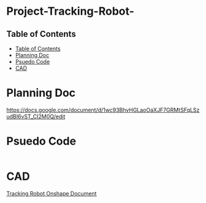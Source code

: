 # Project-Tracking-Robot-

## Table of Contents
* [Table of Contents](#Table-of-Contents)
* [Planning Doc](#Planning-Doc)
* [Psuedo Code](#Psuedo-Code)
* [CAD](#CAD)

# Planning Doc
https://docs.google.com/document/d/1wc93BhvHGLaoOaXJF7GRMtSFqLSzudBI6vST_CI2M0Q/edit

# Psuedo Code

```C++


```

# CAD 
[Tracking Robot Onshape Document](https://cvilleschools.onshape.com/documents/05edb6bbe957408c2cba31d5/w/5ff28680bd56d700ba3ee2ed/e/ac0d6603a624c149f78b00e1)
